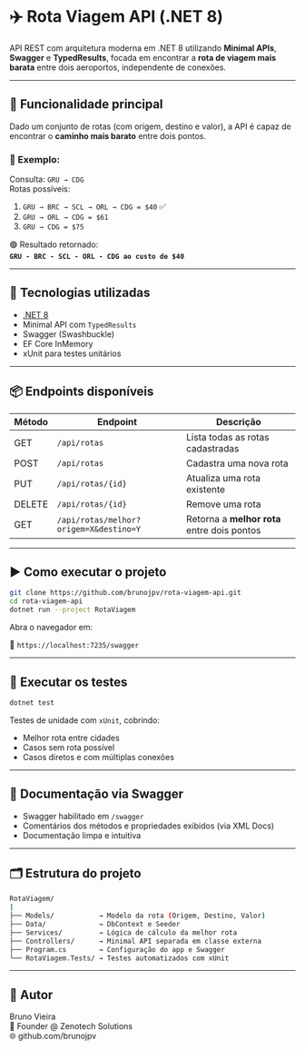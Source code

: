 # ✈️ Rota Viagem API (.NET 8)

API REST com arquitetura moderna em .NET 8 utilizando **Minimal APIs**, **Swagger** e **TypedResults**, focada em encontrar a **rota de viagem mais barata** entre dois aeroportos, independente de conexões.

---

## 🧠 Funcionalidade principal

Dado um conjunto de rotas (com origem, destino e valor), a API é capaz de encontrar o **caminho mais barato** entre dois pontos.

### 🧪 Exemplo:

Consulta: `GRU → CDG`  
Rotas possíveis:

1. `GRU → BRC → SCL → ORL → CDG = $40` ✅
2. `GRU → ORL → CDG = $61`
3. `GRU → CDG = $75`

🟢 Resultado retornado:  
**`GRU - BRC - SCL - ORL - CDG ao custo de $40`**

---

## 🔧 Tecnologias utilizadas

- [.NET 8](https://dotnet.microsoft.com/)
- Minimal API com `TypedResults`
- Swagger (Swashbuckle)
- EF Core InMemory
- xUnit para testes unitários

---

## 📦 Endpoints disponíveis

| Método | Endpoint                        | Descrição                                       |
|--------|---------------------------------|-------------------------------------------------|
| GET    | `/api/rotas`                    | Lista todas as rotas cadastradas                |
| POST   | `/api/rotas`                    | Cadastra uma nova rota                          |
| PUT    | `/api/rotas/{id}`               | Atualiza uma rota existente                     |
| DELETE | `/api/rotas/{id}`               | Remove uma rota                                 |
| GET    | `/api/rotas/melhor?origem=X&destino=Y` | Retorna a **melhor rota** entre dois pontos |

---

## ▶️ Como executar o projeto

```bash
git clone https://github.com/brunojpv/rota-viagem-api.git
cd rota-viagem-api
dotnet run --project RotaViagem
```

Abra o navegador em:

🔗 `https://localhost:7235/swagger`

---

## 🧪 Executar os testes

```bash
dotnet test
```

Testes de unidade com `xUnit`, cobrindo:

- Melhor rota entre cidades
- Casos sem rota possível
- Casos diretos e com múltiplas conexões

---

## 📄 Documentação via Swagger

- Swagger habilitado em `/swagger`
- Comentários dos métodos e propriedades exibidos (via XML Docs)
- Documentação limpa e intuitiva

---

## 🗂️ Estrutura do projeto

```bash
RotaViagem/
|
├── Models/           → Modelo da rota (Origem, Destino, Valor)
├── Data/             → DbContext e Seeder
├── Services/         → Lógica de cálculo da melhor rota
├── Controllers/      → Minimal API separada em classe externa
├── Program.cs        → Configuração do app e Swagger
└── RotaViagem.Tests/ → Testes automatizados com xUnit
```

---

## 👤 Autor
Bruno Vieira  
💼 Founder @ Zenotech Solutions  
🌐 github.com/brunojpv  
